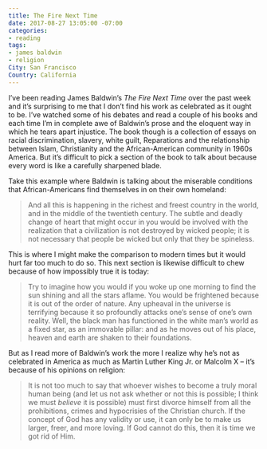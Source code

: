 ```yaml
---
title: The Fire Next Time
date: 2017-08-27 13:05:00 -07:00
categories:
- reading
tags:
- james baldwin
- religion
City: San Francisco
Country: California
---
```


I’ve been reading James Baldwin’s _The Fire Next Time_ over the past week and it’s surprising to me that I don’t find his work as celebrated as it ought to be. I’ve watched some of his debates and read a couple of his books and each time I’m in complete awe of Baldwin’s prose and the eloquent way in which he tears apart injustice. The book though is a collection of essays on racial discrimination, slavery, white guilt, Reparations and the relationship between Islam, Christianity and the African-American community in 1960s America. But it’s difficult to pick a section of the book to talk about because every word is like a carefully sharpened blade. 

Take this example where Baldwin is talking about the miserable conditions that African-Americans find themselves in on their own homeland:

> And all this is happening in the richest and freest country in the world, and in the middle of the twentieth century. The subtle and deadly change of heart that might occur in you would be involved with the realization that a civilization is not destroyed by wicked people; it is not necessary that people be wicked but only that they be spineless.

This is where I might make the comparison to modern times but it would hurt far too much to do so. This next section is likewise difficult to chew because of how impossibly true it is today: 

> Try to imagine how you would if you woke up one morning to find the sun shining and all the stars aflame. You would be frightened because it is out of the order of nature. Any upheaval in the universe is terrifying because it so profoundly attacks one’s sense of one’s own reality. Well, the black man has functioned in the white man’s world as a fixed star, as an immovable pillar: and as he moves out of his place, heaven and earth are shaken to their foundations.

But as I read more of Baldwin’s work the more I realize why he’s not as celebrated in America as much as Martin Luther King Jr. or Malcolm X – it’s because of his opinions on religion:

> It is not too much to say that whoever wishes to become a truly moral human being (and let us not ask whether or not this is possible; I think we must _believe_ it is possible) must first divorce himself from all the prohibitions, crimes and hypocrisies of the Christian church. If the concept of God has any validity or use, it can only be to make us larger, freer, and more loving. If God cannot do this, then it is time we got rid of Him. 
